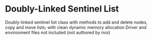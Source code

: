 # Doubly-Linked Sentinel List
Doubly-linked sentinel list class with methods to add and delete nodes, copy and move lists; with clean dynamic memory allocation
Driver and environment files not included (not authored by moi)
